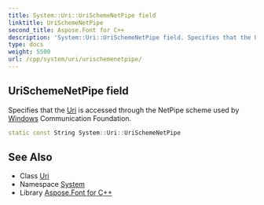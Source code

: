 ```yaml
---
title: System::Uri::UriSchemeNetPipe field
linktitle: UriSchemeNetPipe
second_title: Aspose.Font for C++
description: 'System::Uri::UriSchemeNetPipe field. Specifies that the Uri is accessed through the NetPipe scheme used by Windows Communication Foundation in C++.'
type: docs
weight: 5500
url: /cpp/system/uri/urischemenetpipe/
---
```

## UriSchemeNetPipe field


Specifies that the [Uri](../) is accessed through the NetPipe scheme used by [Windows](../../../system.windows/) Communication Foundation.

```cpp
static const String System::Uri::UriSchemeNetPipe
```

## See Also

* Class [Uri](../)
* Namespace [System](../../)
* Library [Aspose.Font for C++](../../../)
